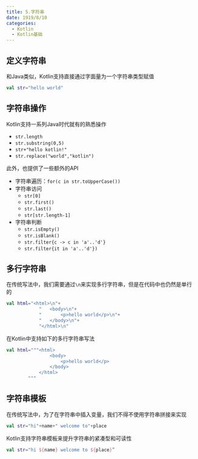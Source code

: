 ```yaml
---
title: 5.字符串
date: 1919/8/10
categories:
  - Kotlin
  - Kotlin基础
---
```

## 定义字符串
和Java类似，Kotlin支持直接通过字面量为一个字符串类型赋值
```Kotlin
val str="hello world"
```

## 字符串操作
Kotlin支持一系列Java时代就有的熟悉操作
- `str.length`
- `str.substring(0,5)`
- `str+"hello kotlin!"`
- `str.replace("world","kotlin")`


此外，也提供了一些额外的API
- 字符串遍历：`for(c in str.toUpperCase())`
- 字符串访问
  - `str[0]`
  - `str.first()`
  - `str.last()`
  - `str[str.length-1]`
- 字符串判断
  - `str.isEmpty()`
  - `str.isBlank()`
  - `str.filter{c -> c in 'a'..'d'}`
  - `str.filter{it in 'a'..'d'})`

## 多行字符串
在传统写法中，我们需要通过`\n`来实现多行字符串，但是在代码中也仍然是单行的
```Kotlin
val html="<html>\n"+
            "   <body>\n"+
            "       <p>hello world</p>\n"+
            "   </body>\n"+
            "</html>\n"
```

在Kotlin中支持如下的多行字符串写法
```Kotlin
val html="""<html>
                <body>
                    <p>hello world</p>
                </body>
            </html>
        """
```

## 字符串模板
在传统写法中，为了在字符串中插入变量，我们不得不使用字符串拼接来实现
```Kotlin
val str="hi"+name+" welcome to"+place
```

Kotlin支持字符串模板来提升字符串的紧凑型和可读性
```Kotlin
val str="hi ${name} welcome to ${place}”
```